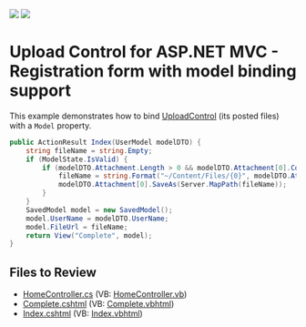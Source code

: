 <!-- default badges list -->
[![](https://img.shields.io/badge/Open_in_DevExpress_Support_Center-FF7200?style=flat-square&logo=DevExpress&logoColor=white)](https://supportcenter.devexpress.com/ticket/details/T185980)
[![](https://img.shields.io/badge/📖_How_to_use_DevExpress_Examples-e9f6fc?style=flat-square)](https://docs.devexpress.com/GeneralInformation/403183)
<!-- default badges end -->

# Upload Control for ASP.NET MVC -  Registration form with model binding support

This example demonstrates how to bind [UploadControl](https://docs.devexpress.com/AspNetMvc/8977/components/file-management/file-upload) (its posted files) with a `Model` property. 

```csharp
public ActionResult Index(UserModel modelDTO) {
    string fileName = string.Empty;
    if (ModelState.IsValid) {
        if (modelDTO.Attachment.Length > 0 && modelDTO.Attachment[0].ContentLength > 0) {
            fileName = string.Format("~/Content/Files/{0}", modelDTO.Attachment[0].FileName);
            modelDTO.Attachment[0].SaveAs(Server.MapPath(fileName));
        }
    }
    SavedModel model = new SavedModel();
    model.UserName = modelDTO.UserName;
    model.FileUrl = fileName;
    return View("Complete", model);
}
```
## Files to Review

* [HomeController.cs](./CS/T983248_MVC/Controllers/HomeController.cs) (VB: [HomeController.vb](./VB/T983248_VB/Controllers/HomeController.vb))
* [Complete.cshtml](./CS/T983248_MVC/Views/Home/Complete.cshtml) (VB: [Complete.vbhtml](./VB/T983248_VB/Views/Home/Complete.vbhtml))
* [Index.cshtml](./CS/T983248_MVC/Views/Home/Index.cshtml) (VB: [Index.vbhtml](./VB/T983248_VB/Views/Home/Index.vbhtml))
